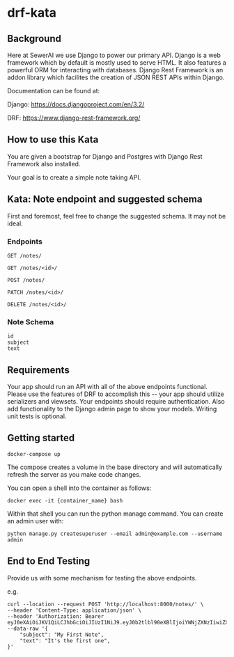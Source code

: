 # drf-kata


## Background

Here at SewerAI we use Django to power our primary API. Django is a web framework which by default is mostly used to serve HTML. It also features a powerful ORM for interacting with databases. Django Rest Framework is an addon library which facilites the creation of JSON REST APIs within Django. 

Documentation can be found at:

Django: https://docs.djangoproject.com/en/3.2/

DRF: https://www.django-rest-framework.org/
## How to use this Kata

You are given a bootstrap for Django and Postgres with Django Rest Framework also installed.

Your goal is to create a simple note taking API.

## Kata: Note endpoint and suggested schema

First and foremost, feel free to change the suggested schema. It may not be ideal.

### Endpoints

`GET /notes/`

`GET /notes/<id>/`

`POST /notes/`

`PATCH /notes/<id>/`

`DELETE /notes/<id>/`

### Note Schema

```
id
subject
text
```

## Requirements

Your app should run an API with all of the above endpoints functional. Please use the features of DRF to accomplish this -- your app should utilize serializers and viewsets. Your endpoints should require authentication. Also add functionality to the Django admin page to show your models. Writing unit tests is optional.

## Getting started

    docker-compose up

The compose creates a volume in the base directory and will automatically refresh the server as you make code changes.

You can open a shell into the container as follows:

    docker exec -it {container_name} bash

Within that shell you can run the python manage command. You can create an admin user with:

    python manage.py createsuperuser --email admin@example.com --username admin

## End to End Testing

Provide us with some mechanism for testing the above endpoints.

e.g. 
```
curl --location --request POST 'http://localhost:8000/notes/' \
--header 'Content-Type: application/json' \
--header 'Authorization: Bearer eyJ0eXAiOiJKV1QiLCJhbGciOiJIUzI1NiJ9.eyJ0b2tlbl90eXBlIjoiYWNjZXNzIiwiZXhwIjoxNjMyMzMyNjA1LCJqdGkiOiIyMDJiOGVmNWQzMjg0YjhlYTExZWUyNjk1N2VmZDcwMCIsInVzZXJfaWQiOjI3LCJwcm9maWxlIjp7InNpZCI6IjU4NjQ1ZDIzLTU1NzgtNGYzYy04N2U5LTdlYjAzZDA3MmE0ZiJ9fQ.OfeOIRBWp0yIuFg7Er_GrwPPshozyxAaB_pxiKfRSGM
--data-raw '{   
    "subject": "My First Note",
    "text": "It's the first one",
}'
```
